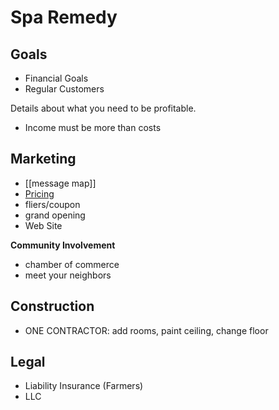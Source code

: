 # Spa Remedy
## Goals
- Financial Goals
- Regular Customers


Details about what you need to be profitable.
- Income must be more than costs



## Marketing 
- [[message map]]
- [Pricing] 
- fliers/coupon
- grand opening
- Web Site

**Community Involvement**

- chamber of commerce
- meet your neighbors

[Pricing]:https://docs.google.com/spreadsheet/ccc?key=0AhKa7-ItFfLYdHNleE12QzJ2T0EyaUx4TUU1bnlkVkE#gid=0



## Construction
- ONE CONTRACTOR: add rooms, paint ceiling, change floor

## Legal
- Liability Insurance (Farmers)
- LLC